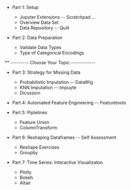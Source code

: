 
 * Part 1: Setup 
    * Jupyter Extensions -- Scratchpad ...
    * Overview Data Set
    * Data Repository -- Quilt

* Part 2: Data Preparation
    * Validate Data Types
    * Type of Categorical Encodings

** --------- Choose Your Topic ------------    

* Part 3: Strategy for Missing Data
    * Probabilistic Imputation -- DataWig
    * KNN Imputation -- Impuyte
    * Dicussion 
    
* Part 4: Automated Feature Engineering -- Featuretools  

* Part 5: Piplelines
    * Feature Union
    * ColumnTransform
 
* Part 6: Reshaping Dataframes -- Self Assessment
    * Reshape Exercises 
    * Groupby

* Part 7: Time Series: Interactive Visualizaton
    * Plotly
    * Bokeh
    * Altair